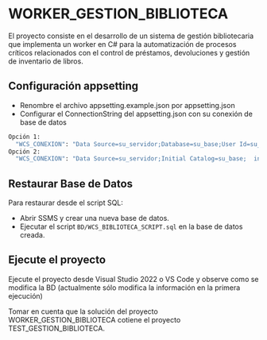 # WORKER_GESTION_BIBLIOTECA

El proyecto consiste en el desarrollo de un sistema de gestión bibliotecaria que implementa un worker en C# para la automatización de procesos críticos relacionados con el control de préstamos, devoluciones y gestión de inventario de libros.

## Configuración appsetting
 - Renombre el archivo appsetting.example.json por appsetting.json
 - Configurar el ConnectionString del appsetting.json con su conexión de base de datos
```sh
Opción 1:
  "WCS_CONEXION": "Data Source=su_servidor;Database=su_base;User Id=su_usuario;Password=su_contraseña;Encrypt=False;TrustServerCertificate=True;" 
Opción 2:
  "WCS_CONEXION": "Data Source=su_servidor;Initial Catalog=su_base;  integrated security=true;Encrypt=False;TrustServerCertificate=True;"
```

## Restaurar Base de Datos
Para restaurar desde el script SQL:
   - Abrir SSMS y crear una nueva base de datos.
   - Ejecutar el script `BD/WCS_BIBLIOTECA_SCRIPT.sql` en la base de datos creada.

## Ejecute el proyecto
Ejecute el proyecto desde Visual Studio 2022 o VS Code y observe como se modifica la BD (actualmente sólo modifica la información en la primera ejecución)

Tomar en cuenta que la solución del proyecto WORKER_GESTION_BIBLIOTECA cotiene el proyecto TEST_GESTION_BIBLIOTECA.